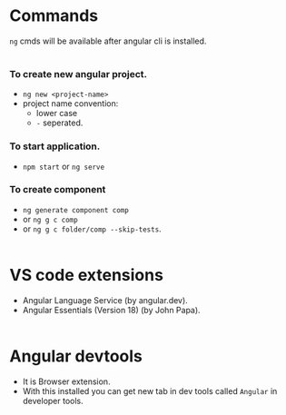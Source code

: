 # Commands
`ng` cmds will be available after angular cli is installed. 
<br/><br/>

### To create new angular project.
* `ng new <project-name>`
* project name convention:
  * lower case
  * `-` seperated.
### To start application.
* `npm start` or `ng serve`
### To create component
* `ng generate component comp`
* or `ng g c comp`
* or `ng g c folder/comp --skip-tests`.
<br/><br/>


# VS code extensions
* Angular Language Service (by angular.dev).
* Angular Essentials (Version 18) (by John Papa).
<br/><br/>

# Angular devtools
* It is Browser extension.
* With this installed you can get new tab in dev tools called `Angular` in developer tools.

